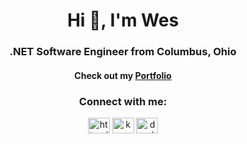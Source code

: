 <h1 align="center">Hi 👋, I'm Wes</h1>
<h3 align="center">.NET Software Engineer from Columbus, Ohio</h3>
<h4 align="center">Check out my <a href="http://wesmiller.me/">Portfolio</a></h3>

<h3 align="center">Connect with me:</h3>
<p align="center">
<a href="https://linkedin.com/in/https://www.linkedin.com/in/wesleybmiller/" target="blank"><img align="center" src="https://cdn.jsdelivr.net/npm/simple-icons@3.0.1/icons/linkedin.svg" alt="https://www.linkedin.com/in/wesleybmiller/" height="25" width="35" /></a>
<a href="https://codepen.io/karrotts" target="blank"><img align="center" src="https://cdn.jsdelivr.net/npm/simple-icons@3.0.1/icons/codepen.svg" alt="karrotts" height="25" width="35" /></a>
<a href="https://twitter.com/dev_karrotts" target="blank"><img align="center" src="https://cdn.jsdelivr.net/npm/simple-icons@3.0.1/icons/twitter.svg" alt="dev_karrotts" height="25" width="35" /></a>
</p>
